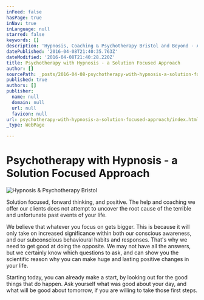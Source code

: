 ```yaml
---
inFeed: false
hasPage: true
inNav: true
inLanguage: null
starred: false
keywords: []
description: 'Hypnosis, Coaching & Psychotherapy Bristol and Beyond - A solution Focused approach to getting you the very best deal from your life.'
datePublished: '2016-04-08T21:40:35.763Z'
dateModified: '2016-04-08T21:40:28.220Z'
title: Psychotherapy with Hypnosis - a Solution Focused Approach
author: []
sourcePath: _posts/2016-04-08-psychotherapy-with-hypnosis-a-solution-focused-approach.md
published: true
authors: []
publisher:
  name: null
  domain: null
  url: null
  favicon: null
url: psychotherapy-with-hypnosis-a-solution-focused-approach/index.html
_type: WebPage

---
```

# Psychotherapy with Hypnosis - a Solution Focused Approach
![Hypnosis & Psychotherapy Bristol](https://the-grid-user-content.s3-us-west-2.amazonaws.com/f1ca6988-4aa6-45d0-b3c5-3a8e3f3acb82.jpg)

Solution focused, forward thinking, and positive.  The help and coaching we offer our clients does not attempt to uncover the root cause of the terrible and unfortunate past events of your life.  

We believe that whatever you focus on gets bigger.  This is because it will only take on increased significance within both our conscious awareness, and our subconscious behavioural habits and responses.  That's why we need to get good at doing the opposite.  We may not have all the answers, but we certainly know which questions to ask, and can show you the scientific reason why you can make huge and lasting positive changes in your life.

Starting today, you can already make a start, by looking out for the good things that do happen.  Ask yourself what was good about your day, and what will be good about tomorrow, if you are willing to take those first steps.